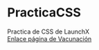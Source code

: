 # PracticaCSS
 Practica de CSS de LaunchX
 <br>
<a href="index.html">Enlace página de Vacunación</a>
